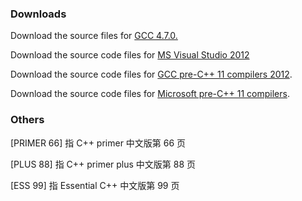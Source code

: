    

### Downloads

Download the source files for [GCC 4.7.0.](https://www.informit.com/content/images/9780321714114/downloads/GCC_4_7_0.zip) 

Download the source code files for  [MS Visual Studio 2012](https://www.informit.com/content/images/9780321714114/downloads/VisualStudio2012.zip) 

Download the source code files for [GCC pre-C++ 11 compilers 2012](https://www.informit.com/content/images/9780321714114/downloads/GCC_pre_C11.zip).

Download the source code files for [Microsoft pre-C++ 11 compilers](https://www.informit.com/content/images/9780321714114/downloads/MS_pre_C11.zip).



### Others

[PRIMER 66] 指 C++ primer  中文版第 66 页

[PLUS 88] 指 C++ primer plus 中文版第 88 页

[ESS 99] 指 Essential C++ 中文版第 99 页





